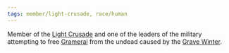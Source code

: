 ```yaml
---
tags: member/light-crusade, race/human
---
```


Member of the [Light Crusade](../Groups/Light%20Crusade.md) and one of the leaders of the military attempting to free [Gramerai](../Locations/Cloud%20Sea/Shards/Gramerai/Gramerai.md) from the undead caused by the [Grave Winter](../Events/Grave%20Winter.md).
